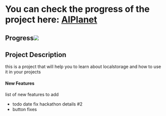 # You can check the progress of the project here: [AIPlanet](https://ai-planet-three.vercel.app/)

## Progress![](https://geps.dev/progress/95)

## Project Description

this is a project that will help you to learn about localstorage and how to use it in your projects

#### New Features

list of new features to add

- todo date fix hackathon details #2
- button fixes
